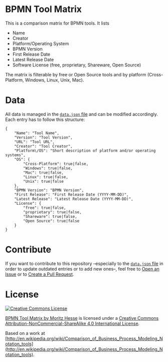 # BPMN Tool Matrix

This is a comparison matrix for BPMN tools. It lists 

* Name
* Creator
* Platform/Operating System
* BPMN Version
* First Release Date
* Latest Release Date
* Software License (free, proprietary, Shareware, Open Source)

The matrix is filterable by free or Open Source tools and by platform (Cross-Platform, Windows, Linux, Unix, Mac).

# Data

All data is managed in the [`data.json` file](data.json) and can be modified accordingly. Each entry has to follow this structure:

	{
        "Name": "Tool Name",
        "Version": "Tool Version",
        "URL": "Tool URL",
        "Creator": "Tool Creator",
        "Platform\/OS": "Short description of platform and/or operating systems",
        "OS": {
            "Cross-Platform": true|false,
            "Windows": true|false,
            "Mac": true|false,
            "Linux": true|false,
            "Unix": true|false
        },
        "BPMN Version": "BPMN Version",
        "First Release": "First Release Date (YYYY-MM-DD)",
        "Latest Release": "Latest Release Date (YYYY-MM-DD)",
        "License": {
            "free": true|false,
            "proprietary": true|false,
            "Shareware": true|false,
            "Open Source": true|false
        }
    }

# Contribute

If you want to contribute to this repository –especially to the [`data.json` file](data.json) in order to update outdated entries or to add new ones–, feel free to [Open an Issue](https://github.com/bpmnmatrix/bpmnmatrix.github.io/issues/new) or to [Create a Pull Request](https://github.com/bpmnmatrix/bpmnmatrix.github.io/compare/).

# License

[![Creative Commons License](https://i.creativecommons.org/l/by-nc-sa/4.0/88x31.png)](http://creativecommons.org/licenses/by-nc-sa/4.0/)

[BPMN Tool Matrix by Moritz Hesse](https://bpmnmatrix.github.io/) is licensed under a [Creative Commons Attribution-NonCommercial-ShareAlike 4.0 International License](http://creativecommons.org/licenses/by-nc-sa/4.0/).

Based on a work at [http://en.wikipedia.org/wiki/Comparison_of_Business_Process_Modeling_Notation_tools](http://en.wikipedia.org/wiki/Comparison_of_Business_Process_Modeling_Notation_tools).
